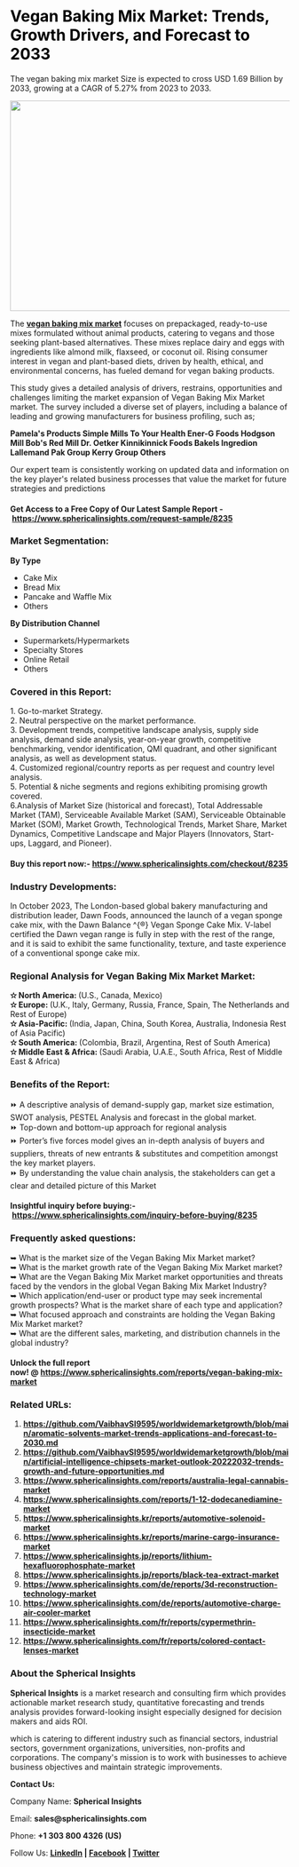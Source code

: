 <h1><span style="color: #000000;">Vegan Baking Mix Market: Trends, Growth Drivers, and Forecast to 2033</span></h1>
<div class="content-body__description">The vegan baking mix market Size is expected to cross USD 1.69 Billion by 2033, growing at a CAGR of 5.27% from 2023 to 2033.</div>
<div class="content-body__detail">
<section id="section_0" class="entry fr-view">
<p><strong><img src="https://www.sphericalinsights.com/images/rd/global-vegan-baking-mix-market.png" alt="" width="650" height="379" /></strong></p>
<p>The&nbsp;<a href="https://www.sphericalinsights.com/reports/vegan-baking-mix-market" target="_blank" rel="noopener"><strong>vegan baking mix market</strong></a>&nbsp;focuses on prepackaged, ready-to-use mixes formulated without animal products, catering to vegans and those seeking plant-based alternatives. These mixes replace dairy and eggs with ingredients like almond milk, flaxseed, or coconut oil. Rising consumer interest in vegan and plant-based diets, driven by health, ethical, and environmental concerns, has fueled demand for vegan baking products.</p>
<p>This study gives a detailed analysis of drivers, restrains, opportunities and challenges limiting the market expansion of Vegan Baking Mix Market market. The survey included a diverse set of players, including a balance of leading and growing manufacturers for business profiling, such as;</p>
<p><strong>Pamela's Products Simple Mills To Your Health Ener-G Foods Hodgson Mill Bob's Red Mill Dr. Oetker Kinnikinnick Foods Bakels Ingredion Lallemand Pak Group Kerry Group Others</strong></p>
<p>Our expert team is consistently working on updated data and information on the key player's related business processes that value the market for future strategies and predictions</p>
<h4><strong>Get Access to a Free Copy of Our Latest Sample Report -&nbsp;<a href="https://www.sphericalinsights.com/request-sample/8235" target="_blank" rel="noopener">https://www.sphericalinsights.com/request-sample/8235</a></strong></h4>
<h3><strong>Market Segmentation:</strong></h3>
<p><strong>By Type</strong></p>
<ul>
<li>Cake Mix</li>
<li>Bread Mix</li>
<li>Pancake and Waffle Mix</li>
<li>Others</li>
</ul>
<p><strong>By Distribution Channel</strong></p>
<ul>
<li>Supermarkets/Hypermarkets</li>
<li>Specialty Stores</li>
<li>Online Retail</li>
<li>Others</li>
</ul>
<h3>Covered in this Report:</h3>
<p>1. Go-to-market Strategy.<br />2. Neutral perspective on the market performance.<br />3. Development trends, competitive landscape analysis, supply side analysis, demand side analysis, year-on-year growth, competitive benchmarking, vendor identification, QMI quadrant, and other significant analysis, as well as development status.<br />4. Customized regional/country reports as per request and country level analysis.<br />5. Potential &amp; niche segments and regions exhibiting promising growth covered.<br />6.Analysis of Market Size (historical and forecast), Total Addressable Market (TAM), Serviceable Available Market (SAM), Serviceable Obtainable Market (SOM), Market Growth, Technological Trends, Market Share, Market Dynamics, Competitive Landscape and Major Players (Innovators, Start-ups, Laggard, and Pioneer).</p>
<h4>Buy this report now:-&nbsp;<a href="https://www.sphericalinsights.com/checkout/8235" target="_blank" rel="noopener">https://www.sphericalinsights.com/checkout/8235</a></h4>
<h3>Industry Developments:</h3>
<p>In October 2023, The London-based global bakery manufacturing and distribution leader, Dawn Foods, announced the launch of a vegan sponge cake mix, with the Dawn Balance ^{&reg;} Vegan Sponge Cake Mix. V-label certified the Dawn vegan range is fully in step with the rest of the range, and it is said to exhibit the same functionality, texture, and taste experience of a conventional sponge cake mix.</p>
<h3><strong>Regional Analysis for Vegan Baking Mix Market Market:</strong></h3>
<p><strong>✫ North America:&nbsp;</strong>(U.S., Canada, Mexico)<br /><strong>✫ Europe:&nbsp;</strong>(U.K., Italy, Germany, Russia, France, Spain, The Netherlands and Rest of Europe)<br /><strong>✫ Asia-Pacific:&nbsp;</strong>(India, Japan, China, South Korea, Australia, Indonesia Rest of Asia Pacific)<br /><strong>✫ South America:&nbsp;</strong>(Colombia, Brazil, Argentina, Rest of South America)<br /><strong>✫ Middle East &amp; Africa:&nbsp;</strong>(Saudi Arabia, U.A.E., South Africa, Rest of Middle East &amp; Africa)</p>
<h3>Benefits of the Report:</h3>
<p>⏩ A descriptive analysis of demand-supply gap, market size estimation, SWOT analysis, PESTEL Analysis and forecast in the global market.<br />⏩ Top-down and bottom-up approach for regional analysis<br />⏩ Porter&rsquo;s five forces model gives an in-depth analysis of buyers and suppliers, threats of new entrants &amp; substitutes and competition amongst the key market players.<br />⏩ By understanding the value chain analysis, the stakeholders can get a clear and detailed picture of this Market</p>
<h4>Insightful inquiry before buying:-&nbsp;<a href="https://www.sphericalinsights.com/inquiry-before-buying/8235" target="_blank" rel="noopener">https://www.sphericalinsights.com/inquiry-before-buying/8235</a></h4>
<h3>Frequently asked questions:</h3>
<p>➥ What is the market size of the Vegan Baking Mix Market market?<br />➥ What is the market growth rate of the Vegan Baking Mix Market market?<br />➥ What are the Vegan Baking Mix Market market opportunities and threats faced by the vendors in the global Vegan Baking Mix Market Industry?<br />➥ Which application/end-user or product type may seek incremental growth prospects? What is the market share of each type and application?<br />➥ What focused approach and constraints are holding the Vegan Baking Mix Market market?<br />➥ What are the different sales, marketing, and distribution channels in the global industry?</p>
<h4>Unlock the full report now!&nbsp;@&nbsp;<a href="https://www.sphericalinsights.com/reports/vegan-baking-mix-market" target="_blank" rel="noopener">https://www.sphericalinsights.com/reports/vegan-baking-mix-market</a></h4>
<h3><strong>Related URLs:</strong></h3>
<ol>
<li><strong><a href="https://github.com/VaibhavSI9595/worldwidemarketgrowth/blob/main/aromatic-solvents-market-trends-applications-and-forecast-to-2030.md">https://github.com/VaibhavSI9595/worldwidemarketgrowth/blob/main/aromatic-solvents-market-trends-applications-and-forecast-to-2030.md</a></strong></li>
<li><strong><a href="https://github.com/VaibhavSI9595/worldwidemarketgrowth/blob/main/artificial-intelligence-chipsets-market-outlook-20222032-trends-growth-and-future-opportunities.md">https://github.com/VaibhavSI9595/worldwidemarketgrowth/blob/main/artificial-intelligence-chipsets-market-outlook-20222032-trends-growth-and-future-opportunities.md</a></strong></li>
<li><strong><a href="https://www.sphericalinsights.com/reports/australia-legal-cannabis-market">https://www.sphericalinsights.com/reports/australia-legal-cannabis-market</a></strong></li>
<li><strong><a href="https://www.sphericalinsights.com/reports/1-12-dodecanediamine-market">https://www.sphericalinsights.com/reports/1-12-dodecanediamine-market</a></strong></li>
<li><strong><a href="https://www.sphericalinsights.kr/reports/automotive-solenoid-market">https://www.sphericalinsights.kr/reports/automotive-solenoid-market</a></strong></li>
<li><strong><a href="https://www.sphericalinsights.kr/reports/marine-cargo-insurance-market">https://www.sphericalinsights.kr/reports/marine-cargo-insurance-market</a></strong></li>
<li><strong><a href="https://www.sphericalinsights.jp/reports/lithium-hexafluorophosphate-market">https://www.sphericalinsights.jp/reports/lithium-hexafluorophosphate-market</a></strong></li>
<li><strong><a href="https://www.sphericalinsights.jp/reports/black-tea-extract-market">https://www.sphericalinsights.jp/reports/black-tea-extract-market</a></strong></li>
<li><strong><a href="https://www.sphericalinsights.com/de/reports/3d-reconstruction-technology-market">https://www.sphericalinsights.com/de/reports/3d-reconstruction-technology-market</a></strong></li>
<li><strong><a href="https://www.sphericalinsights.com/de/reports/automotive-charge-air-cooler-market">https://www.sphericalinsights.com/de/reports/automotive-charge-air-cooler-market</a></strong></li>
<li><strong><a href="https://www.sphericalinsights.com/fr/reports/cypermethrin-insecticide-market">https://www.sphericalinsights.com/fr/reports/cypermethrin-insecticide-market</a></strong></li>
<li><strong><a href="https://www.sphericalinsights.com/fr/reports/colored-contact-lenses-market">https://www.sphericalinsights.com/fr/reports/colored-contact-lenses-market</a>&nbsp;</strong></li>
</ol>
<h3><strong>About the Spherical Insights</strong></h3>
<p><strong>Spherical Insights</strong>&nbsp;is a market research and consulting firm which provides actionable market research study, quantitative forecasting and trends analysis provides forward-looking insight especially designed for decision makers and aids ROI.</p>
<p>which is catering to different industry such as financial sectors, industrial sectors, government organizations, universities, non-profits and corporations. The company's mission is to work with businesses to achieve business objectives and maintain strategic improvements.</p>
<p><strong>Contact Us:</strong></p>
<p>Company Name:&nbsp;<strong>Spherical Insights</strong></p>
<p>Email:&nbsp;<strong>sales@sphericalinsights.com</strong></p>
<p>Phone:&nbsp;<strong>+1 303 800 4326 (US)</strong></p>
<p>Follow Us:&nbsp;<strong><a href="https://www.linkedin.com/company/spherical-insight/"><u>LinkedIn</u></a>&nbsp;|&nbsp;<a href="https://www.facebook.com/sphericalinsights22"><u>Facebook</u></a>&nbsp;|&nbsp;<a href="https://twitter.com/SInsights_US"><u>Twitter</u></a></strong></p>
</section>
</div>
